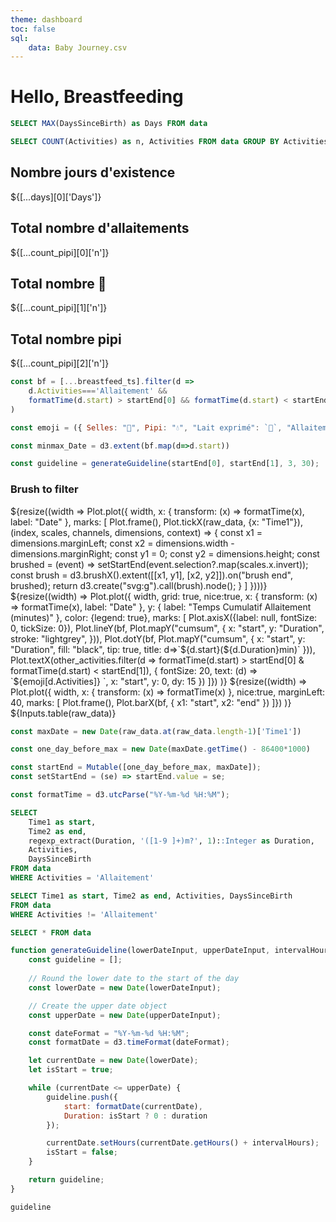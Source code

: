 ```yaml
---
theme: dashboard
toc: false
sql:
    data: Baby Journey.csv
---
```



<h1>Hello, Breastfeeding</h1>


```sql id=days 
SELECT MAX(DaysSinceBirth) as Days FROM data
```

```sql id=count_pipi 
SELECT COUNT(Activities) as n, Activities FROM data GROUP BY Activities
```

<div class="grid grid-cols-4">
  <div class="card">
    <h2>Nombre jours d'existence</h2>
    <span class="big">${[...days][0]['Days']}</span>
  </div>
  <div class="card">
    <h2>Total nombre d'allaitements</h2>
    <span class="big">${[...count_pipi][0]['n']}</span>
  </div>
  <div class="card">
    <h2>Total nombre 💩</h2>
    <span class="big">${[...count_pipi][1]['n']}</span>
  </div>
  <div class="card">
    <h2>Total nombre pipi</h2>
    <span class="big">${[...count_pipi][2]['n']}</span>
  </div>
</div>

```js
const bf = [...breastfeed_ts].filter(d => 
    d.Activities==='Allaitement' && 
    formatTime(d.start) > startEnd[0] && formatTime(d.start) < startEnd[1]
)
```

```js
const emoji = ({ Selles: "💩", Pipi: "💧", "Lait exprimé": `💉`, "Allaitement.réconfort": "😌" })
```

```js
const minmax_Date = d3.extent(bf.map(d=>d.start))
```

```js
const guideline = generateGuideline(startEnd[0], startEnd[1], 3, 30);
```

<div class="grid grid-cols-1">
  <div class="card">
    <h3>Brush to filter</h3>
    ${resize((width => Plot.plot({
        width,
        x: { transform: (x) => formatTime(x), label: "Date"  },
        marks: [
            Plot.frame(),
            Plot.tickX(raw_data, {x: "Time1"}),
            (index, scales, channels, dimensions, context) => {
            const x1 = dimensions.marginLeft;
            const x2 = dimensions.width - dimensions.marginRight;
            const y1 = 0;
            const y2 = dimensions.height;
            const brushed = (event) => setStartEnd(event.selection?.map(scales.x.invert));
            const brush = d3.brushX().extent([[x1, y1], [x2, y2]]).on("brush end", brushed);
            return d3.create("svg:g").call(brush).node();
            }
    ]
    })))}
    <br>
    ${resize((width) => Plot.plot({ 
        width,
        grid: true,
        nice:true,
        x: { transform: (x) => formatTime(x), label: "Date"  },
        y: { label: "Temps Cumulatif Allaitement (minutes)"  },
        color: {legend: true},
        marks: [
            Plot.axisX({label: null, fontSize: 0, tickSize: 0}),
            Plot.lineY(bf, Plot.mapY("cumsum", {
                x: "start", y: "Duration", stroke: "lightgrey", 
                })),
            Plot.dotY(bf, Plot.mapY("cumsum", {
                x: "start", y: "Duration", fill: "black", tip: true, title: d=>`${d.start}(${d.Duration}min)`
                })),
            Plot.textX(other_activities.filter(d => formatTime(d.start) > startEnd[0] & formatTime(d.start) < startEnd[1]), {
                fontSize: 20,
                text: (d) => `${emoji[d.Activities]} `,
                x: "start",
                y: 0,
                dy: 15
            })
            ]})
    )}
    ${resize((width) => Plot.plot({ 
            width,
            x: { transform: (x) => formatTime(x) },
            nice:true,
            marginLeft: 40,
            marks: [
                Plot.frame(),
                Plot.barX(bf, { x1: "start", x2: "end" })
            ]})
        )}
    </div>
</div>
<div class="card" style="padding: 0;">
    ${Inputs.table(raw_data)}
</div>


```js
const maxDate = new Date(raw_data.at(raw_data.length-1)['Time1'])
```
```js
const one_day_before_max = new Date(maxDate.getTime() - 86400*1000)
```

```js
const startEnd = Mutable([one_day_before_max, maxDate]);
const setStartEnd = (se) => startEnd.value = se;
```

```js
const formatTime = d3.utcParse("%Y-%m-%d %H:%M");
```

```sql id=breastfeed_ts
SELECT 
    Time1 as start, 
    Time2 as end,
    regexp_extract(Duration, '([1-9 ]+)m?', 1)::Integer as Duration,
    Activities,
    DaysSinceBirth
FROM data 
WHERE Activities = 'Allaitement'
```

```sql id=[...other_activities]
SELECT Time1 as start, Time2 as end, Activities, DaysSinceBirth
FROM data 
WHERE Activities != 'Allaitement'
```


```sql id=[...raw_data]
SELECT * FROM data 
```

```js
function generateGuideline(lowerDateInput, upperDateInput, intervalHours, duration) {
    const guideline = [];
    
    // Round the lower date to the start of the day
    const lowerDate = new Date(lowerDateInput);

    // Create the upper date object
    const upperDate = new Date(upperDateInput);

    const dateFormat = "%Y-%m-%d %H:%M";
    const formatDate = d3.timeFormat(dateFormat);

    let currentDate = new Date(lowerDate);
    let isStart = true;

    while (currentDate <= upperDate) {
        guideline.push({
            start: formatDate(currentDate),
            Duration: isStart ? 0 : duration
        });

        currentDate.setHours(currentDate.getHours() + intervalHours);
        isStart = false;
    }

    return guideline;
}
```

```js
guideline
```
